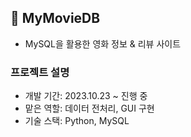 ## 🍿 MyMovieDB
- MySQL을 활용한 영화 정보 & 리뷰 사이트

### 프로젝트 설명
- 개발 기간: 2023.10.23 ~ 진행 중
- 맡은 역할: 데이터 전처리, GUI 구현
 - 기술 스택: Python, MySQL
